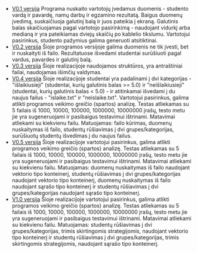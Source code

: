* [V0.1 versija](https://github.com/misi6670/Objektinis-programavimas/releases/tag/v0.1)
Programa nuskaito vartotojų įvedamus duomenis - studento vardą ir pavardę, namų darbų ir egzamino rezultatą. Baigus duomenų įvedimą, suskaičiuoja galutinį balą ir juos pateikia į ekraną. Galutinis balas skaičiuojamas pagal vartotojo pasirinkimą - naudojant vidurkį arba medianą ir yra pateikiamas dviejų skaičių po kablelio tikslumu. Vartotojui pasirinkus, studento pažymius galima generuoti atsitiktinai.
* [V0.2 versija](https://github.com/misi6670/Objektinis-programavimas/releases/tag/V0.2)
Šioje programos versijoje galima duomenis ne tik įvesti, bet ir nuskaityti iš failo. Rezultatuose išvedami studentai surūšiuoti pagal vardus, pavardes ir galutinį balą.
* [V0.3 versija](https://github.com/misi6670/Objektinis-programavimas/releases/tag/v0%2C3)
Šioje realizacijoje naudojamos struktūros, yra antraštiniai failai, naudojamas išimčių valdymas.
* [V0.4 versija](https://github.com/misi6670/Objektinis-programavimas/releases/tag/V0.4)
Šioje realizacijoje studentai yra padalinami į dvi kategorijas - "išlaikiusieji" (studentai, kurių galutinis balas >= 5.0) ir "neišlaikiusieji" (studentai, kurių galutinis balas < 5.0) - ir atitinkamai išvedami į du naujus failus - "islaike.txt" ir "neislaike.txt". Vartotojui pasirinkus, galima atlikti programos veikimo greičio (spartos) analizę. Testas atliekamas su 5 failais iš 1000, 10000, 100000, 1000000, 10000000 įrašų, testo metu jie yra sugeneruojami ir pasibaigus testavimui ištrinami. Matavimai atliekami su kiekvienu failu. Matuojamas: failo kūrimas, duomenų nuskaitymas iš failo, studentų rūšiavimas į dvi grupes/kategorijas, surūšiuotų studentų išvedimas į du naujus failus.
* [V0.5 versija](https://github.com/misi6670/Objektinis-programavimas/releases/tag/V0.5)
Šioje realizacijoje vartotojui pasirinkus, galima atlikti programos veikimo greičio (spartos) analizę. Testas atliekamas su 5 failais iš 1000, 10000, 100000, 1000000, 10000000 įrašų, testo metu jie yra sugeneruojami ir pasibaigus testavimui ištrinami. Matavimai atliekami su kiekvienu failu. Matuojamas: duomenų nuskaitymas iš failo naudojant vektorio tipo konteinerį, studentų rūšiavimas į dvi grupes/kategorijas naudojant vektorio tipo konteinerį, duomenų nuskaitymas iš failo naudojant sąrašo tipo konteinerį ir studentų rūšiavimas į dvi grupes/kategorijas naudojant sąrašo tipo konteinerį.
* [V1.0 versija](https://github.com/misi6670/Objektinis-programavimas/releases/tag/V1.0)
Šioje realizacijoje vartotojui pasirinkus, galima atlikti programos veikimo greičio (spartos) analizę. Testas atliekamas su 5 failais iš 1000, 10000, 100000, 1000000, 10000000 įrašų, testo metu jie yra sugeneruojami ir pasibaigus testavimui ištrinami. Matavimai atliekami su kiekvienu failu. Matuojamas: studentų rūšiavimas į dvi grupes/kategorijas, trimis skirtingomis strategijomis, naudojant vektorio tipo konteinerį ir studentų rūšiavimas į dvi grupes/kategorijas, trimis skirtingomis strategijomis, naudojant sąrašo tipo konteinerį.
